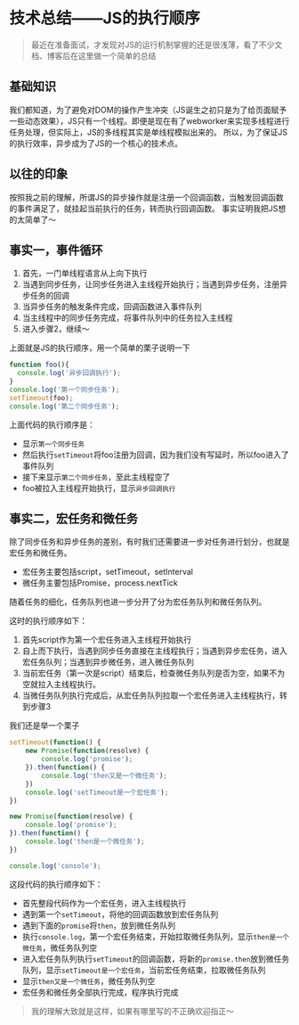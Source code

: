 
# 技术总结——JS的执行顺序

> 最近在准备面试，才发现对JS的运行机制掌握的还是很浅薄，看了不少文档、博客后在这里做一个简单的总结

## 基础知识
我们都知道，为了避免对DOM的操作产生冲突（JS诞生之初只是为了给页面赋予一些动态效果），JS只有一个线程。即便是现在有了webworker来实现多线程进行任务处理，但实际上，JS的多线程其实是单线程模拟出来的。
所以，为了保证JS的执行效率，异步成为了JS的一个核心的技术点。

## 以往的印象
按照我之前的理解，所谓JS的异步操作就是注册一个回调函数，当触发回调函数的事件满足了，就挂起当前执行的任务，转而执行回调函数。
事实证明我把JS想的太简单了～

## 事实一，事件循环
1. 首先，一门单线程语言从上向下执行
2. 当遇到同步任务，让同步任务进入主线程开始执行；当遇到异步任务，注册异步任务的回调
3. 当异步任务的触发条件完成，回调函数进入事件队列
4. 当主线程中的同步任务完成，将事件队列中的任务拉入主线程
5. 进入步骤2，继续～

上面就是JS的执行顺序，用一个简单的栗子说明一下
```javascript
function foo(){
  console.log('异步回调执行');
}
console.log('第一个同步任务');
setTimeout(foo);
console.log('第二个同步任务');
```
上面代码的执行顺序是：
- 显示`第一个同步任务`
- 然后执行`setTimeout`将foo注册为回调，因为我们没有写延时，所以foo进入了事件队列
- 接下来显示`第二个同步任务`，至此主线程空了
- foo被拉入主线程开始执行，显示`异步回调执行`

## 事实二，宏任务和微任务
除了同步任务和异步任务的差别，有时我们还需要进一步对任务进行划分，也就是宏任务和微任务。
- 宏任务主要包括script，setTimeout，setInterval
- 微任务主要包括Promise，process.nextTick

随着任务的细化，任务队列也进一步分开了分为宏任务队列和微任务队列。

这时的执行顺序如下：
1. 首先script作为第一个宏任务进入主线程开始执行
2. 自上而下执行，当遇到同步任务直接在主线程执行；当遇到异步宏任务，进入宏任务队列；当遇到异步微任务，进入微任务队列
3. 当前宏任务（第一次是script）结束后，检查微任务队列是否为空，如果不为空就拉入主线程执行。
4. 当微任务队列执行完成后，从宏任务队列拉取一个宏任务进入主线程执行，转到步骤3

我们还是举一个栗子
```javascript
setTimeout(function() {
	new Promise(function(resolve) {
	    console.log('promise');
	}).then(function() {
	    console.log('then又是一个微任务');
	})
    console.log('setTimeout是一个宏任务');
})

new Promise(function(resolve) {
    console.log('promise');
}).then(function() {
    console.log('then是一个微任务');
})

console.log('console');
```
这段代码的执行顺序如下：

- 首先整段代码作为一个宏任务，进入主线程执行
- 遇到第一个`setTimeout`，将他的回调函数放到宏任务队列
- 遇到下面的`promise`将`then`，放到微任务队列
- 执行`console.log`，第一个宏任务结束，开始拉取微任务队列，显示`then是一个微任务`，微任务队列空
- 进入宏任务队列执行``setTimeout``的回调函数，将新的`promise.then`放到微任务队列，显示`setTimeout是一个宏任务`，当前宏任务结束，拉取微任务队列
- 显示`then又是一个微任务`，微任务队列空
- 宏任务和微任务全部执行完成，程序执行完成

> 我的理解大致就是这样，如果有哪里写的不正确欢迎指正～